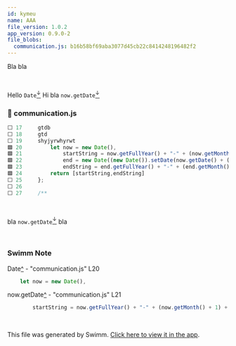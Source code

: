 ```yaml
---
id: kymeu
name: AAA
file_version: 1.0.2
app_version: 0.9.0-2
file_blobs:
  communication.js: b16b58bf69aba3077d45cb22c8414248196482f2
---
```


Bla bla

<br/>

Hello `Date`[<sup id="BVHzx">↓</sup>](#f-BVHzx) Hi bla `now.getDate`[<sup id="ZX8bjn">↓</sup>](#f-ZX8bjn)
<!-- NOTE-swimm-snippet: the lines below link your snippet to Swimm -->
### 📄 communication.js
```javascript
⬜ 17     gtdb
⬜ 18     gtd
⬜ 19     shyjyrwhyrwt
🟩 20         let now = new Date(),
🟩 21             startString = now.getFullYear() + "-" + (now.getMonth() + 1) + "-" + (now.getDate()),
🟩 22             end = new Date((new Date()).setDate(now.getDate() + (range || 7))),
🟩 23             endString = end.getFullYear() + "-" + (end.getMonth() + 1) + "-" + (end.getDate());
🟩 24         return [startString,endString]
⬜ 25     };
⬜ 26     
⬜ 27     /**
```

<br/>

bla `now.getDate`[<sup id="ZX8bjn">↓</sup>](#f-ZX8bjn) bla

<br/>

<!-- THIS IS AN AUTOGENERATED SECTION. DO NOT EDIT THIS SECTION DIRECTLY -->
### Swimm Note

<span id="f-BVHzx">Date</span>[^](#BVHzx) - "communication.js" L20
```javascript
    let now = new Date(),
```

<span id="f-ZX8bjn">now.getDate</span>[^](#ZX8bjn) - "communication.js" L21
```javascript
        startString = now.getFullYear() + "-" + (now.getMonth() + 1) + "-" + (now.getDate()),
```

<br/>

This file was generated by Swimm. [Click here to view it in the app](http://localhost:5000/repos/ls4DA2fLasmQuEbT4ipw/docs/kymeu).